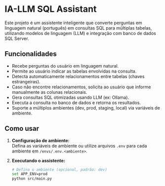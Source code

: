 # IA-LLM SQL Assistant

Este projeto é um assistente inteligente que converte perguntas em linguagem natural (português) em consultas SQL para múltiplas tabelas, utilizando modelos de linguagem (LLM) e integração com banco de dados SQL Server.

## Funcionalidades

- Recebe perguntas do usuário em linguagem natural.
- Permite ao usuário indicar as tabelas envolvidas na consulta.
- Detecta automaticamente relacionamentos entre tabelas (chaves estrangeiras).
- Caso não encontre relacionamentos, solicita ao usuário que informe manualmente as colunas relacionais.
- Gera consultas SQL otimizadas usando LLM (ex: Ollama).
- Executa a consulta no banco de dados e retorna os resultados.
- Suporte a múltiplos ambientes (dev, prod, staging, local) via variáveis de ambiente.

## Como usar

1. **Configuração de ambiente:**  
   Defina as variáveis de ambiente ou utilize arquivos `.env` para cada ambiente em `/envs/.env.<ambiente>`.

2. **Executando o assistente:**
   ```bash
   # Defina o ambiente (opcional, padrão: dev)
   set APP_ENV=prod
   python src/main.py
   ```